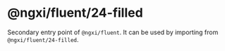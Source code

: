 # @ngxi/fluent/24-filled

Secondary entry point of `@ngxi/fluent`. It can be used by importing from `@ngxi/fluent/24-filled`.
